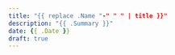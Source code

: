 ```yaml
---
title: "{{ replace .Name "-" " " | title }}"
description: "{{ .Summary }}"
date: {{ .Date }}
draft: true
---
```

